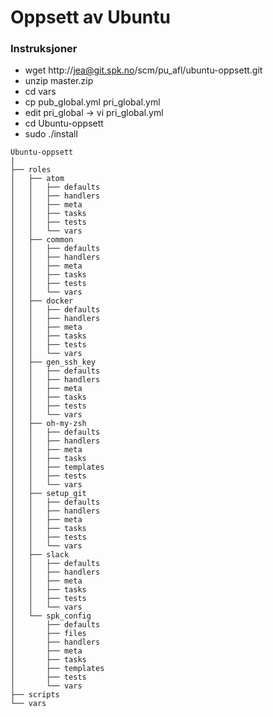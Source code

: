 # Oppsett av Ubuntu

### Instruksjoner

  - wget http://jea@git.spk.no/scm/pu_afl/ubuntu-oppsett.git
  - unzip master.zip
  - cd vars
  - cp pub_global.yml pri_global.yml
  - edit pri_global -> vi pri_global.yml
  - cd Ubuntu-oppsett
  - sudo ./install

```
Ubuntu-oppsett
|
├── roles
│   ├── atom
│   │   ├── defaults
│   │   ├── handlers
│   │   ├── meta
│   │   ├── tasks
│   │   ├── tests
│   │   └── vars
│   ├── common
│   │   ├── defaults
│   │   ├── handlers
│   │   ├── meta
│   │   ├── tasks
│   │   ├── tests
│   │   └── vars
│   ├── docker
│   │   ├── defaults
│   │   ├── handlers
│   │   ├── meta
│   │   ├── tasks
│   │   ├── tests
│   │   └── vars
│   ├── gen_ssh_key
│   │   ├── defaults
│   │   ├── handlers
│   │   ├── meta
│   │   ├── tasks
│   │   ├── tests
│   │   └── vars
│   ├── oh-my-zsh
│   │   ├── defaults
│   │   ├── handlers
│   │   ├── meta
│   │   ├── tasks
│   │   ├── templates
│   │   ├── tests
│   │   └── vars
│   ├── setup_git
│   │   ├── defaults
│   │   ├── handlers
│   │   ├── meta
│   │   ├── tasks
│   │   ├── tests
│   │   └── vars
│   ├── slack
│   │   ├── defaults
│   │   ├── handlers
│   │   ├── meta
│   │   ├── tasks
│   │   ├── tests
│   │   └── vars
│   └── spk_config
│       ├── defaults
│       ├── files
│       ├── handlers
│       ├── meta
│       ├── tasks
│       ├── templates
│       ├── tests
│       └── vars
├── scripts
└── vars

```
